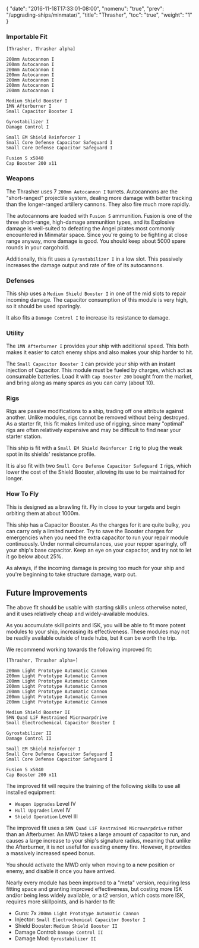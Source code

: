 {
  "date": "2016-11-18T17:33:01-08:00",
  "nomenu": "true",
  "prev": "/upgrading-ships/minmatar/",
  "title": "Thrasher",
  "toc": "true",
  "weight": "1"
}

### Importable Fit
    [Thrasher, Thrasher alpha]

    200mm Autocannon I
    200mm Autocannon I
    200mm Autocannon I
    200mm Autocannon I
    200mm Autocannon I
    200mm Autocannon I
    200mm Autocannon I
    
    Medium Shield Booster I
    1MN Afterburner I
    Small Capacitor Booster I
    
    Gyrostabilizer I
    Damage Control I

    Small EM Shield Reinforcer I
    Small Core Defense Capacitor Safeguard I
    Small Core Defense Capacitor Safeguard I
    
    Fusion S x5840
    Cap Booster 200 x11

### Weapons

The Thrasher uses 7 `200mm Autocannon I` turrets.
Autocannons are the "short-ranged" projectile system, dealing more damage with better tracking
than the longer-ranged artillery cannons.  They also fire much more rapidly.

The autocannons are loaded with `Fusion S` ammunition.
Fusion is one of the three short-range, high-damage ammunition types,
and its Explosive damage is well-suited to defeating the Angel pirates
most commonly encountered in Minmatar space.
Since you're going to be fighting at close range anyway, more damage is good.
You should keep about 5000 spare rounds in your cargohold.

Additionally, this fit uses a `Gyrostabilizer I` in a low slot.
This passively increases the damage output and rate of fire of its autocannons.

### Defenses

This ship uses a `Medium Shield Booster I` in one of the mid slots to repair incoming damage.
The capacitor consumption of this module is very high, so it should be used sparingly.

It also fits a `Damage Control I` to increase its resistance to damage.

### Utility

The `1MN Afterburner I` provides your ship with additional speed. This both makes it easier to
catch enemy ships and also makes your ship harder to hit.

The `Small Capacitor Booster I` can provide your ship with an instant injection of Capacitor.
This module must be fueled by charges, which act as consumable batteries.  Load it with 
`Cap Booster 200` bought from the market, and bring along as many spares as you can carry (about 10).

### Rigs

Rigs are passive modifications to a ship, trading off one attribute against another.
Unlike modules, rigs cannot be removed without being destroyed. 
As a starter fit, this fit makes limited use of rigging, since many "optimal" rigs
are often relatively expensive and may be difficult to find near your starter station.

This ship is fit with a `Small EM Shield Reinforcer I` rig to plug
the weak spot in its shields' resistance profile.

It is also fit with two `Small Core Defense Capacitor Safeguard I` rigs,
which lower the cost of the Shield Booster, allowing its use to be maintained for longer.

### How To Fly

This is designed as a brawling fit.  Fly in close to your targets
and begin orbiting them at about 1000m.

This ship has a Capacitor Booster.  As the charges for it are quite bulky,
you can carry only a limited number.  Try to save the Booster charges for emergencies
when you need the extra capacitor to run your repair module continuously. 
Under normal circumstances, use your repper sparingly, off your ship's base capacitor.
Keep an eye on your capacitor, and try not to let it go below about 25%.

As always, if the incoming damage is proving too much for your ship
and you're beginning to take structure damage, warp out.

## Future Improvements

The above fit should be usable with starting skills unless otherwise noted,
and it uses relatively cheap and widely-available modules.  

As you accumulate skill points and ISK, you will be able to fit more potent
modules to your ship, increasing its effectiveness.  These modules may not be
readily available outside of trade hubs, but it can be worth the trip.

We recommend working towards the following improved fit:

    [Thrasher, Thrasher alpha+]

    200mm Light Prototype Automatic Cannon
    200mm Light Prototype Automatic Cannon
    200mm Light Prototype Automatic Cannon
    200mm Light Prototype Automatic Cannon
    200mm Light Prototype Automatic Cannon
    200mm Light Prototype Automatic Cannon
    200mm Light Prototype Automatic Cannon
    
    Medium Shield Booster II
    5MN Quad LiF Restrained Microwarpdrive
    Small Electrochemical Capacitor Booster I
    
    Gyrostabilizer II
    Damage Control II

    Small EM Shield Reinforcer I
    Small Core Defense Capacitor Safeguard I
    Small Core Defense Capacitor Safeguard I
    
    Fusion S x5840
    Cap Booster 200 x11

The improved fit will require the training of the following skills to use all installed equipment:

* `Weapon Upgrades` Level IV
* `Hull Upgrades` Level IV
* `Shield Operation` Level III

The improved fit uses a `5MN Quad LiF Restrained Microwarpdrive` rather than an Afterburner.
An MWD takes a large amount of capacitor to run, 
and causes a large increase to your ship's signature radius,
meaning that unlike the Afterburner, it is not useful for evading enemy fire.
However, it provides a massively increased speed bonus.

You should activate the MWD only when moving to a new position or enemy,
and disable it once you have arrived.

Nearly every module has been improved to a "meta" version, requiring less fitting space
and granting improved effectiveness, but costing more ISK and/or being less widely available,
or a t2 version, which costs more ISK, requires more skillpoints, and is harder to fit:

 * Guns: 7x `200mm Light Prototype Automatic Cannon`
 * Injector: `Small Electrochemical Capacitor Booster I`
 * Shield Booster: `Medium Shield Booster II`
 * Damage Control: `Damage Control II`
 * Damage Mod: `Gyrostabilizer II`
